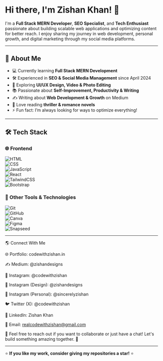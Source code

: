 # Hi there, I'm Zishan Khan! 👋  

I'm a **Full Stack MERN Developer**, **SEO Specialist**, and **Tech Enthusiast** passionate about building scalable web applications and optimizing content for better reach. I enjoy sharing my journey in web development, personal growth, and digital marketing through my social media platforms.  

---

## 🚀 About Me  

- 💻 Currently learning **Full Stack MERN Development**  
- 🛠️ Experienced in **SEO & Social Media Management** since April 2024  
- 🎨 Exploring **UI/UX Design, Video & Photo Editing**  
- 📚 Passionate about **Self-Improvement, Productivity & Writing**  
- ✍️ Writing about **Web Development & Growth** on Medium  
- 📖 Love reading **thriller & romance novels**  
- ⚡ Fun fact: I’m always looking for ways to optimize everything!  

---

## 🛠 Tech Stack  

### 🌐 Frontend  
![HTML](https://img.shields.io/badge/HTML5-%23E34F26.svg?style=flat&logo=html5&logoColor=white)  
![CSS](https://img.shields.io/badge/CSS3-%231572B6.svg?style=flat&logo=css3&logoColor=white)  
![JavaScript](https://img.shields.io/badge/JavaScript-%23F7DF1E.svg?style=flat&logo=javascript&logoColor=black)  
![React](https://img.shields.io/badge/React-%2361DAFB.svg?style=flat&logo=react&logoColor=black)  
![TailwindCSS](https://img.shields.io/badge/TailwindCSS-%2338B2AC.svg?style=flat&logo=tailwind-css&logoColor=white)  
![Bootstrap](https://img.shields.io/badge/Bootstrap-%237952B3.svg?style=flat&logo=bootstrap&logoColor=white)  


### 📌 Other Tools & Technologies  
![Git](https://img.shields.io/badge/Git-%23F05032.svg?style=flat&logo=git&logoColor=white)  
![GitHub](https://img.shields.io/badge/GitHub-%23181717.svg?style=flat&logo=github&logoColor=white)  
![Canva](https://img.shields.io/badge/Canva-%2300C4CC.svg?style=flat&logo=canva&logoColor=white)  
![Figma](https://img.shields.io/badge/Figma-%23F24E1E.svg?style=flat&logo=figma&logoColor=white)  
![Snapseed](https://img.shields.io/badge/Snapseed-%2349A564.svg?style=flat&logo=Snapseed&logoColor=white)  

---

🌎 Connect With Me

🌐 Portfolio: codewithzishan.in

✍️ Medium: @zishandesigns

📸 Instagram: @codewithzishan

📸 Instagram (Design): @zishandesigns

📸 Instagram (Personal): @sincerelyzishan

🐦 Twitter (X): @codewithzishan

💼 LinkedIn: Zishan Khan

📧 Email: realcodewithzishan@gmail.com

💬 Feel free to reach out if you want to collaborate or just have a chat! Let's build something amazing together. 🚀

---

⭐ **If you like my work, consider giving my repositories a star!** ⭐
